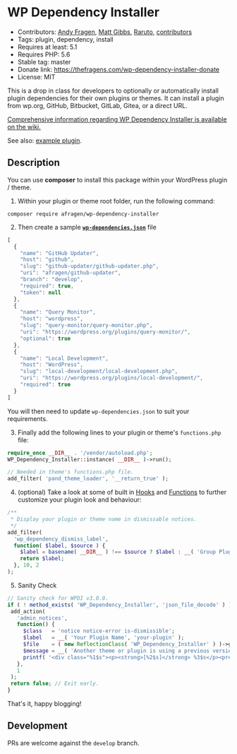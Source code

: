 # WP Dependency Installer
* Contributors: [Andy Fragen](https://github.com/afragen), [Matt Gibbs](https://github.com/mgibbs189), [Raruto](https://github.com/Raruto), [contributors](https://github.com/afragen/wp-dependency-installer/graphs/contributors)
* Tags: plugin, dependency, install
* Requires at least: 5.1
* Requires PHP: 5.6
* Stable tag: master
* Donate link: <https://thefragens.com/wp-dependency-installer-donate>
* License: MIT

This is a drop in class for developers to optionally or automatically install plugin dependencies for their own plugins or themes. It can install a plugin from wp.org, GitHub, Bitbucket, GitLab, Gitea, or a direct URL.

[Comprehensive information regarding WP Dependency Installer is available on the wiki.](https://github.com/afragen/wp-dependency-installer/wiki)

See also: [example plugin](https://github.com/afragen/wp-dependency-installer-examples).

## Description

You can use **composer** to install this package within your WordPress plugin / theme.

1. Within your plugin or theme root folder, run the following command:

```shell
composer require afragen/wp-dependency-installer
```

2. Then create a sample [**`wp-dependencies.json`**](https://github.com/afragen/wp-dependency-installer/wiki/Configuration#json-config-file-format) file

```js
[
  {
    "name": "GitHub Updater",
    "host": "github",
    "slug": "github-updater/github-updater.php",
    "uri": "afragen/github-updater",
    "branch": "develop",
    "required": true,
    "token": null
  },
  {
    "name": "Query Monitor",
    "host": "wordpress",
    "slug": "query-monitor/query-monitor.php",
    "uri": "https://wordpress.org/plugins/query-monitor/",
    "optional": true
  },
  {
    "name": "Local Development",
    "host": "WordPress",
    "slug": "local-development/local-development.php",
    "uri": "https://wordpress.org/plugins/local-development/",
    "required": true
  }
]
```

You will then need to update `wp-dependencies.json` to suit your requirements.

3. Finally add the following lines to your plugin or theme's `functions.php` file:

```php
require_once __DIR__ . '/vendor/autoload.php';
WP_Dependency_Installer::instance( __DIR__ )->run();

// Needed in theme's functions.php file.
add_filter( 'pand_theme_loader', '__return_true' );
```

4. (optional) Take a look at some of built in [Hooks](https://github.com/afragen/wp-dependency-installer/wiki/Actions-and-Hooks) and [Functions](https://github.com/afragen/wp-dependency-installer/wiki/Helper-Functions) to further customize your plugin look and behaviour:

```php
/**
 * Display your plugin or theme name in dismissable notices.
 */
add_filter(
  'wp_dependency_dismiss_label',
  function( $label, $source ) {
    $label = basename( __DIR__ ) !== $source ? $label : __( 'Group Plugin Installer', 'group-plugin-installer' );
    return $label;
  }, 10, 2
);
```

5. Sanity Check

```php
// Sanity check for WPDI v3.0.0.
if ( ! method_exists( 'WP_Dependency_Installer', 'json_file_decode' ) ) {
 add_action(
   'admin_notices',
   function() {
     $class   = 'notice notice-error is-dismissible';
     $label   = __( 'Your Plugin Name', 'your-plugin' );
     $file    = ( new ReflectionClass( 'WP_Dependency_Installer' ) )->getFilename();
     $message = __( 'Another theme or plugin is using a previous version of the WPDI library, please update this file and try again:', 'group-plugin-installer' );
     printf( '<div class="%1$s"><p><strong>[%2$s]</strong> %3$s</p><pre>%4$s</pre></div>', esc_attr( $class ), esc_html( $label ), esc_html( $message ), esc_html( $file ) );
   },
   1
 );
 return false; // Exit early.
}
```

That's it, happy blogging!

## Development

PRs are welcome against the `develop` branch.
